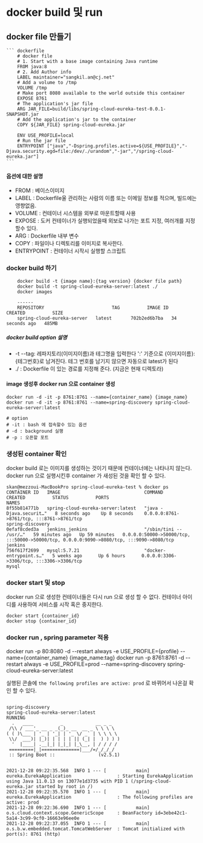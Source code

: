 # docker build 및 run
## docker file 만들기
	``` dockerfile 
		# docker file 
		# 1. Start with a base image containing Java runtime
		FROM java:8
		# 2. Add Author info
		LABEL maintainer="sangkil.an@cj.net"
		# Add a volume to /tmp
		VOLUME /tmp
		# Make port 8080 available to the world outside this container
		EXPOSE 8761
		# The application's jar file
		ARG JAR_FILE=build/libs/spring-cloud-eureka-test-0.0.1-SNAPSHOT.jar
		# Add the application's jar to the container
		COPY ${JAR_FILE} spring-cloud-eureka.jar

		ENV USE_PROFILE=local
		# Run the jar file
		ENTRYPOINT ["java","-Dspring.profiles.active=${USE_PROFILE}","-Djava.security.egd=file:/dev/./urandom","-jar","/spring-cloud-eureka.jar"]
	```
#### 옵션에 대한 설명
- FROM : 베이스이미지
- LABEL : Dockerfile울 관리하는 사람의 이름 또는 이메일 정보를 적으며, 빌드에는 영향없음.
- VOLUME : 컨테이너 시스템을 외부로 마운트할때 사용
- EXPOSE : 도커 컨테이너가 실행되었을때 외보로 나가는 포트 지정, 여러개를 지정할수 있다.
- ARG : Dockerfile 내부 변수
- COPY : 파일이나 디렉토리를 이미지로 복사한다.
- ENTRYPOINT : 컨테이너 시작시 실행할 스크립트


### docker build 하기 
```shell 
    docker build -t {image name}:{tag version} {docker file path}	
    docker build -t spring-cloud-eureka-server:latest ./	
    docker images
    
    ------
    REPOSITORY                         TAG          IMAGE ID       CREATED          SIZE
    spring-cloud-eureka-server   latest       702b2ed6b7ba   34 seconds ago   485MB
```
##### docker build option 설명
  - -t --tag: 레파지토리(이미지이름)과 테그명을 입력한다 ':' 기준으로 {이미지이름}:{테그번호}로 남겨진다.  테그 번호를 남기지 않으면 자동으로 latest가 된다 
  - ./ : Dockerfile 이 있는 경로를 지정해 준다.  (지금은 현재 디렉토라)



#### image 생성후 docker run 으로 container 생성 
```shell
docker run -d -it -p 8761:8761 --name={container_name} {image_name}
docker run -d -it -p 8761:8761 --name=spring-discovery spring-cloud-eureka-server:latest

# option
# -it : bash 에 접속할수 있는 옵션 
# -d : background 실행
# -p : 오픈할 포트  
```



### 생성된 container 확인 
docker build 로는 이미지를 생성하는 것이기 때문에 컨테이너에는 나타나지 않는다.
docker run 으로 실행시킨후 container 가 새성된 것을 확인 할 수 있다.
```shell
skan@mezzoui-MacBookPro spring-cloud-eureka-test % docker ps
CONTAINER ID   IMAGE                               COMMAND                  CREATED          STATUS          PORTS                                                                                      NAMES
8f55b814771b   spring-cloud-eureka-server:latest   "java -Djava.securit…"   8 seconds ago    Up 8 seconds    0.0.0.0:8761->8761/tcp, :::8761->8761/tcp                                                  spring-discovery
0efaf8cded3a   jenkins_jenkins                     "/sbin/tini -- /usr/…"   59 minutes ago   Up 59 minutes   0.0.0.0:50000->50000/tcp, :::50000->50000/tcp, 0.0.0.0:9090->8080/tcp, :::9090->8080/tcp   jenkins
756f617f2699   mysql:5.7.21                        "docker-entrypoint.s…"   5 weeks ago      Up 6 hours      0.0.0.0:3306->3306/tcp, :::3306->3306/tcp                                                  mysql
```

### docker start 및 stop
docker run 으로 생성한 컨테이너들은 다시 run 으로 생성 할 수 없다. 
컨테이너 아이디를 사용하여 서비스를 시작 혹은 중지한다.

```shell
docker start {container_id}
docker stop {container_id}
```

### docker run , spring parameter 적용 
docker run -p 80:8080 -d --restart always -e USE_PROFILE={profile} --name={container_name} {image_name:tag}
docker run -p 8761:8761 -d --restart always -e USE_PROFILE=prod --name=spring-discovery spring-cloud-eureka-server:latest

실행된 콘솔에 `the following profiles are active: prod` 로 바뀌어서 나온걸 확인 할 수 있다.
 
```text

spring-discovery
spring-cloud-eureka-server:latest
RUNNING
  .   ____          _            __ _ _
 /\\ / ___'_ __ _ _(_)_ __  __ _ \ \ \ \
( ( )\___ | '_ | '_| | '_ \/ _` | \ \ \ \
 \\/  ___)| |_)| | | | | || (_| |  ) ) ) )
  '  |____| .__|_| |_|_| |_\__, | / / / /
 =========|_|==============|___/=/_/_/_/
 :: Spring Boot ::                (v2.5.1)


2021-12-28 09:22:35.568  INFO 1 --- [           main] eureka.EurekaApplication                 : Starting EurekaApplication using Java 11.0.13 on 13077e1d3735 with PID 1 (/spring-cloud-eureka.jar started by root in /)
2021-12-28 09:22:35.570  INFO 1 --- [           main] eureka.EurekaApplication                 : The following profiles are active: prod
2021-12-28 09:22:36.690  INFO 1 --- [           main] o.s.cloud.context.scope.GenericScope     : BeanFactory id=3ebe42c1-5a14-3c99-9cf0-16663e96ee0e
2021-12-28 09:22:37.055  INFO 1 --- [           main] o.s.b.w.embedded.tomcat.TomcatWebServer  : Tomcat initialized with port(s): 8761 (http)

```

